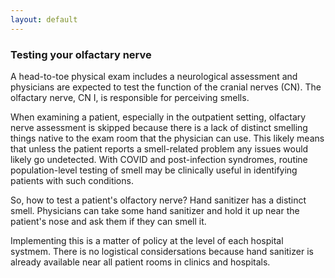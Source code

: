 ```yaml
---
layout: default
---
```


### Testing your olfactary nerve

A head-to-toe physical exam includes a neurological assessment and physicians are expected to test the function of the cranial nerves (CN). The olfactary nerve, CN I, is responsible for perceiving smells. 

When examining a patient, especially in the outpatient setting, olfactary nerve assessment is skipped because there is a lack of distinct smelling things native to the exam room that the physician can use. This likely means that unless the patient reports a smell-related problem any issues would likely go undetected. With COVID and post-infection syndromes, routine population-level testing of smell may be clinically useful in identifying patients with such conditions. 

So, how to test a patient's olfactory nerve? Hand sanitizer has a distinct smell. Physicians can take some hand sanitizer and hold it up near the patient's nose and ask them if they can smell it. 

Implementing this is a matter of policy at the level of each hospital systmem. There is no logistical considersations because hand sanitizer is already available near all patient rooms in clinics and hospitals. 